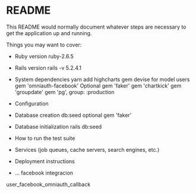 # README

This README would normally document whatever steps are necessary to get the
application up and running.

Things you may want to cover:

* Ruby version
  ruby-2.6.5

* Rails version
  rails -v 5.2.4.1

* System dependencies
   yarn add highcharts
   gem devise for model users
   gem 'omniauth-facebook'
   Optional gem 'faker'
   gem 'chartkick'
   gem 'groupdate'
   gem 'pg', group: :production


* Configuration

* Database creation
  db:seed
  optional gem 'faker'
* Database initialization
  rails db:seed
* How to run the test suite

* Services (job queues, cache servers, search engines, etc.)

* Deployment instructions

* ...
facebook integracion

user_facebook_omniauth_callback
<!-- https://lit-sea-38867.herokuapp.com/authorization/auth/facebook/callback -->
